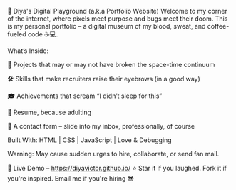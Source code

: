 🌟 Diya's Digital Playground (a.k.a Portfolio Website)
Welcome to my corner of the internet, where pixels meet purpose and bugs meet their doom.
This is my personal portfolio – a digital museum of my blood, sweat, and coffee-fueled code ☕💻.

What’s Inside:

🧠 Projects that may or may not have broken the space-time continuum

🛠️ Skills that make recruiters raise their eyebrows (in a good way)

🎓 Achievements that scream “I didn’t sleep for this”

📝 Resume, because adulting

📮 A contact form – slide into my inbox, professionally, of course

Built With: HTML | CSS | JavaScript | Love & Debugging 

Warning: May cause sudden urges to hire, collaborate, or send fan mail.

🎯 Live Demo – https://diyavictor.github.io/
⭐ Star it if you laughed. Fork it if you're inspired. Email me if you're hiring 😎
